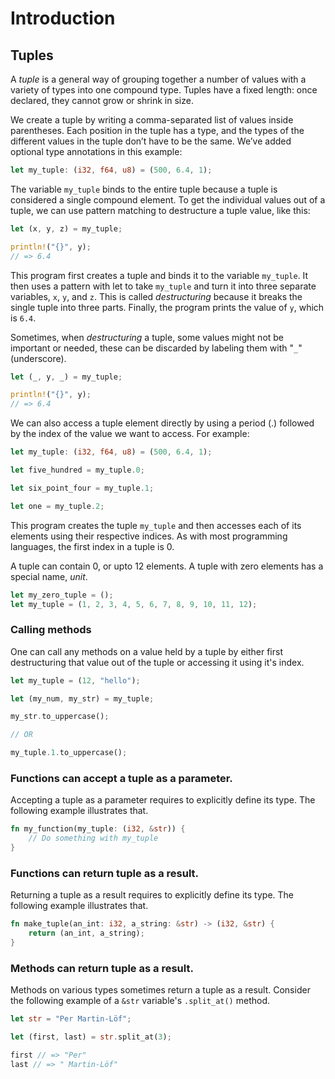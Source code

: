 # Introduction

## Tuples

A _tuple_ is a general way of grouping together a number of values with a variety of types into one compound type. Tuples have a fixed length: once declared, they cannot grow or shrink in size.

We create a tuple by writing a comma-separated list of values inside parentheses. Each position in the tuple has a type, and the types of the different values in the tuple don’t have to be the same.
We’ve added optional type annotations in this example:

```rust
let my_tuple: (i32, f64, u8) = (500, 6.4, 1);
```

The variable `my_tuple` binds to the entire tuple because a tuple is considered
a single compound element.
To get the individual values out of a tuple, we can use pattern matching to
destructure a tuple value, like this:

```rust
let (x, y, z) = my_tuple;

println!("{}", y); 
// => 6.4

```

This program first creates a tuple and binds it to the variable `my_tuple`.
It then uses a pattern with let to take `my_tuple` and turn it into three separate variables, `x`, `y`, and `z`.
This is called _destructuring_ because it breaks the single tuple into three
parts.
Finally, the program prints the value of `y`, which is `6.4`.

Sometimes, when _destructuring_ a tuple, some values might not be important or
needed, these can be discarded by labeling them with "`_`" (underscore).

```rust
let (_, y, _) = my_tuple;

println!("{}", y);
// => 6.4

```

We can also access a tuple element directly by using a period (.) followed by the index of the value we want to access.
For example:

```rust
let my_tuple: (i32, f64, u8) = (500, 6.4, 1);

let five_hundred = my_tuple.0;

let six_point_four = my_tuple.1;

let one = my_tuple.2;
```

This program creates the tuple `my_tuple` and then accesses each of its elements using their respective indices.
As with most programming languages, the first index in a tuple is 0.

A tuple can contain 0, or upto 12 elements. A tuple with zero elements has a
special name, _unit_.

```rust
let my_zero_tuple = ();
let my_tuple = (1, 2, 3, 4, 5, 6, 7, 8, 9, 10, 11, 12);
```

### Calling methods
One can call any methods on a value held by a tuple by either first destructuring that value out of the tuple or accessing it using it's index.

```rust
let my_tuple = (12, "hello");

let (my_num, my_str) = my_tuple;

my_str.to_uppercase();

// OR

my_tuple.1.to_uppercase();
```

### Functions can accept a tuple as a parameter.
Accepting a tuple as a parameter requires to explicitly define its type. The
following example illustrates that.

```rust
fn my_function(my_tuple: (i32, &str)) {
    // Do something with my_tuple
}
```

### Functions can return tuple as a result.
Returning a tuple as a result requires to explicitly define its type. The
following example illustrates that.

```rust
fn make_tuple(an_int: i32, a_string: &str) -> (i32, &str) {
    return (an_int, a_string);
}
```

### Methods can return tuple as a result.
Methods on various types sometimes return a tuple as a result. Consider the
following example of a `&str` variable's `.split_at()` method.

```rust
let str = "Per Martin-Löf";

let (first, last) = str.split_at(3);

first // => "Per"
last // => " Martin-Löf"
```
